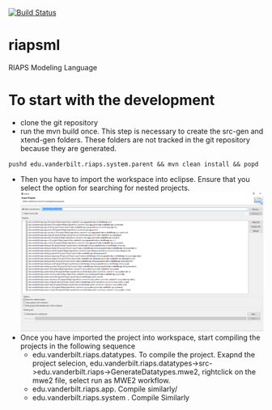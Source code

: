 [![Build Status](https://travis-ci.com/RIAPS/riaps-dsml.svg?token=pyUEeBLkG7FqiYPhyfxp&branch=master)](https://travis-ci.com/RIAPS/riaps-dsml)
# riapsml
RIAPS Modeling Language
# To start with the development
- clone the git repository
- run the mvn build once. This step is necessary to create the src-gen and xtend-gen folders. These folders are not tracked in the git repository because they are generated.

```
pushd edu.vanderbilt.riaps.system.parent && mvn clean install && popd
```

- Then you have to import the workspace into eclipse. Ensure that you select the option for searching for nested projects.
![import](docs/media/eclipse_import.png)
- Once you have imported the project into workspace, start compiling the projects in the following sequence 
    - edu.vanderbilt.riaps.datatypes. To compile the project. Exapnd the project selecion, edu.vanderbilt.riaps.datatypes->src->edu.vanderbilt.riaps->GenerateDatatypes.mwe2, rightclick on the mwe2 file, select run as MWE2 workflow.
  - edu.vanderbilt.riaps.app. Compile similarly/
  -  edu.vanderbilt.riaps.system . Compile Similarly
